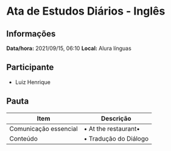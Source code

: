 # Ata de Estudos Diários - Inglês

## Informações

**Data/hora:** 2021/09/15, 06:10
**Local:** Alura línguas <br>

## Participante

- Luiz Henrique

## Pauta

| Item                  | Descrição                  |
| --------------------- | -------------------------- |
| Comunicação essencial | • At the restaurant• <br>  |
| Conteúdo              | • Tradução do Diálogo <br> |
